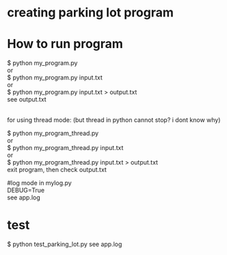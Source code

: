 # creating parking lot program

# How to run program

$ python my_program.py <br />
or <br />
$ python my_program.py input.txt <br />
or <br />
$ python my_program.py input.txt > output.txt <br />
see output.txt <br />
<br />

for using thread mode: (but thread in python cannot stop? i dont know why)<br />

$ python my_program_thread.py <br />
or <br />
$ python my_program_thread.py input.txt <br />
or <br />
$ python my_program_thread.py input.txt > output.txt <br />
exit program, then check output.txt <br />

#log mode
in mylog.py <br />
DEBUG=True<br />
see app.log

# test
$ python test_parking_lot.py
see app.log
